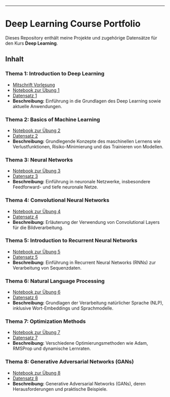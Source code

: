 
---

# Deep Learning Course Portfolio
Dieses Repository enthält meine Projekte und zugehörige Datensätze für den Kurs **Deep Learning**.

## Inhalt

### Thema 1: Introduction to Deep Learning
- [Mitschrift Vorlesung](Introduction%20to%20Deep%20Learning.qmd)
- [Notebook zur Übung 1](Übung%201%20Introduction%20to%20Deep%20Learning/IntroDL.ipynb)
- [Datensatz 1](Übung%201%20Introduction%20to%20Deep%20Learning/data.csv)
- **Beschreibung:** Einführung in die Grundlagen des Deep Learning sowie aktuelle Anwendungen.

### Thema 2: Basics of Machine Learning
- [Notebook zur Übung 2](Übung%202%20Basics%20of%20Machine%20Learning/BasicsML.ipynb)
- [Datensatz 2](Übung%202%20Basics%20of%20Machine%20Learning/data.csv)
- **Beschreibung:** Grundlegende Konzepte des maschinellen Lernens wie Verlustfunktionen, Risiko-Minimierung und das Trainieren von Modellen.

### Thema 3: Neural Networks
- [Notebook zur Übung 3](Übung%203%20Neural%20Networks/NeuralNetworks.ipynb)
- [Datensatz 3](Übung%203%20Neural%20Networks/data.csv)
- **Beschreibung:** Einführung in neuronale Netzwerke, insbesondere Feedforward- und tiefe neuronale Netze.

### Thema 4: Convolutional Neural Networks
- [Notebook zur Übung 4](Übung%204%20Convolutional%20Neural%20Networks/CNN.ipynb)
- [Datensatz 4](Übung%204%20Convolutional%20Neural%20Networks/images.zip)
- **Beschreibung:** Erläuterung der Verwendung von Convolutional Layers für die Bildverarbeitung.

### Thema 5: Introduction to Recurrent Neural Networks
- [Notebook zur Übung 5](Übung%205%20Recurrent%20Neural%20Networks/RNN.ipynb)
- [Datensatz 5](Übung%205%20Recurrent%20Neural%20Networks/sequence_data.csv)
- **Beschreibung:** Einführung in Recurrent Neural Networks (RNNs) zur Verarbeitung von Sequenzdaten.

### Thema 6: Natural Language Processing
- [Notebook zur Übung 6](Übung%206%20Natural%20Language%20Processing/NLP.ipynb)
- [Datensatz 6](Übung%206%20Natural%20Language%20Processing/text_data.csv)
- **Beschreibung:** Grundlagen der Verarbeitung natürlicher Sprache (NLP), inklusive Wort-Embeddings und Sprachmodelle.

### Thema 7: Optimization Methods
- [Notebook zur Übung 7](Übung%207%20Optimization%20Methods/Optimization.ipynb)
- [Datensatz 7](Übung%207%20Optimization%20Methods/optim_data.csv)
- **Beschreibung:** Verschiedene Optimierungsmethoden wie Adam, RMSProp und dynamische Lernraten.

### Thema 8: Generative Adversarial Networks (GANs)
- [Notebook zur Übung 8](Übung%208%20Generative%20Adversarial%20Networks/GANs.ipynb)
- [Datensatz 8](Übung%208%20Generative%20Adversarial%20Networks/gan_data.csv)
- **Beschreibung:** Generative Adversarial Networks (GANs), deren Herausforderungen und praktische Beispiele.
